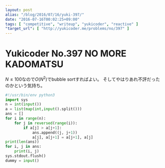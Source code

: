 ```yaml
---
layout: post
alias: "/blog/2016/07/16/yuki-397/"
date: "2016-07-16T00:02:25+09:00"
tags: [ "competitive", "writeup", "yukicoder", "reactive" ]
"target_url": [ "http://yukicoder.me/problems/no/397" ]
---
```


# Yukicoder No.397 NO MORE KADOMATSU

$N \le 100$なので$O(N^2)$でbubble sortすればよい。
そしてやはりあれ不評だったのかという気持ち。

``` python
#!/usr/bin/env python3
import sys
n = int(input())
a = list(map(int,input().split()))
ans = []
for i in range(n):
    for j in reversed(range(i)):
        if a[j] > a[j+1]:
            ans.append((j, j+1))
            a[j], a[j+1] = a[j+1], a[j]
print(len(ans))
for i, j in ans:
    print(i, j)
sys.stdout.flush()
dummy = input()
```
